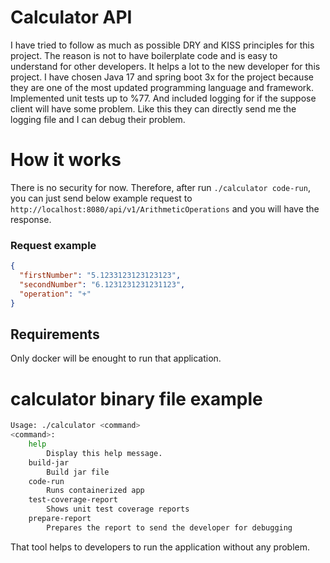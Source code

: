 # Calculator API
I have tried to follow as much as possible DRY and KISS principles for this project. The reason is not to have boilerplate code and is easy to understand for other developers. It helps a lot to the new developer for this project. I have chosen Java 17 and spring boot 3x for the project because they are one of the most updated programming language and framework. Implemented unit tests up to %77. And included logging for if the suppose client will have some problem. Like this they can directly send me the logging file and I can debug their problem.

# How it works
There is no security for now. Therefore, after run `./calculator code-run`, you can just send below example request to `http://localhost:8080/api/v1/ArithmeticOperations` and you will have the response.
### Request example
```json
{
  "firstNumber": "5.1233123123123123",
  "secondNumber": "6.1231231231231123",
  "operation": "+"
}
```

## Requirements
Only docker will be enought to run that application.

# calculator binary file example
```bash
Usage: ./calculator <command>
<command>:
    help
        Display this help message.
    build-jar
        Build jar file
    code-run
        Runs containerized app
    test-coverage-report
        Shows unit test coverage reports
    prepare-report
        Prepares the report to send the developer for debugging
```
 That tool helps to developers to run the application without any problem.
